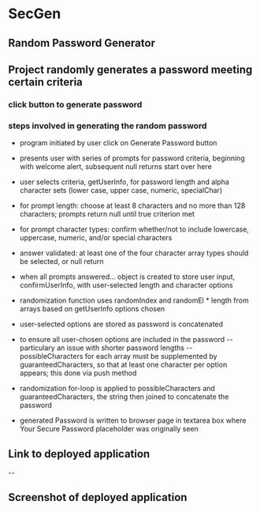 # SecGen

## Random Password Generator

## Project randomly generates a password meeting certain criteria

### click button to generate password

### steps involved in generating the random password

- program initiated by user click on Generate Password button

- presents user with series of prompts for password criteria, beginning with welcome alert, subsequent null returns start over here

- user selects criteria, getUserInfo, for password length and alpha character sets (lower case, upper case, numeric, specialChar) 

- for prompt length: choose at least 8 characters and no more than 128 characters; prompts return null until true criterion met

- for prompt character types: confirm whether/not to include lowercase, uppercase, numeric, and/or special characters

- answer validated: at least one of the four character array types should be selected, or null return

- when all prompts answered... object is created to store user input, confirmUserInfo, with user-selected length and character options

- randomization function uses randomIndex and randomEl * length from arrays based on getUserInfo options chosen

- user-selected options are stored as password is concatenated

- to  ensure all user-chosen options are included in the password -- particulary an issue  with shorter password lengths -- possibleCharacters for each array must be supplemented by guaranteedCharacters, so that at least one character per option appears; this done via push method

- randomization for-loop is applied to possibleCharacters and guaranteedCharacters, the string then joined to concatenate the password

- generated Password is written to browser page in textarea box where Your Secure Password placeholder was originally seen


## Link to deployed application

--

## Screenshot of deployed application



